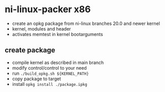 # ni-linux-packer x86
- create an opkg package from ni-linux branches 20.0 and newer kernel
- kernel, modules and header 
- activates memtest in kernel bootarguments

## create package

- compile kernel as described in main branch
- modify control/control to your need
- run `./build_opkg.sh ${KERNEL_PATH} `
- copy package to target 
- install `opkg install ./package.ipkg`
